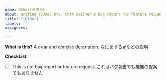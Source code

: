 ```yaml
---
name: Other(その他)
about: Writing TODOs, etc. that neither a bug report nor feature request
title: "[Other] "
labels: ''
assignees: ''

---
```


**What is this?**
A clear and concise description.
なにをするかなどの説明

**CheckList**

- [ ] This is not bug report or feature request.
      これはバグ報告でも機能の提案でもありません
